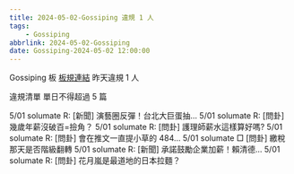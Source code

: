 ```yaml
---
title: 2024-05-02-Gossiping 違規 1 人
tags:
    - Gossiping
abbrlink: 2024-05-02-Gossiping
date: Gossiping-2024-05-02 12:00:00
---
```

Gossiping 板 [板規連結](https://www.ptt.cc/bbs/Gossiping/M.1637425085.A.07D.html)
昨天違規 1 人
<!-- more -->

違規清單
單日不得超過 5 篇

5/01 solumate R: [新聞] 演藝圈反彈！台北大巨蛋抽…
5/01 solumate R: [問卦] 幾歲年薪沒破百=撿角？
5/01 solumate R: [問卦] 護理師薪水這樣算好嗎?
5/01 solumate R: [問卦] 會在推文一直提小草的 484…
5/01 solumate □ [問卦] 繳稅那天是否階級翻轉
5/01 solumate R: [新聞] 承諾鼓勵企業加薪！賴清德…
5/01 solumate R: [問卦] 花月嵐是最道地的日本拉麵？